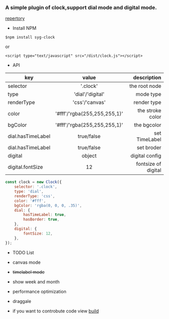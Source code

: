 ### A simple plugin of clock,support dial mode and digital mode.
[repertory](https://github.com/love999262/clock)

- Install
NPM
```
$npm install syg-clock 
```
or
```
<script type="text/javascript" src="/dist/clock.js"></script>
```

- API

| key                  | value                            | description  |
| -------------------- |:--------------------------------:| ------------:|
| selector             | '.clock'                         | the root node
| type                 | 'dial'/'digital'                 | mode type
| renderType           | 'css'/'canvas'                   | render type
| color                | '#fff'/'rgba(255,255,255,1)'     | the stroke color
| bgColor              | '#fff'/'rgba(255,255,255,1)'     | the bgcolor
| dial.hasTimeLabel    | true/false                       | set TimeLabel
| dial.hasTimeLabel    | true/false                       | set broder   
| digital              | object                           | digital config       
| digital.fontSize     | 12                               | fontsize of digital         

```javascript
const clock = new Clock({
    selector: '.clock',
    type: 'dial',
    renderType: 'css',
    color: '#fff',
    bgColor: 'rgba(0, 0, 0, .35)',
    dial: {
        hasTimeLabel: true,
        hasBorder: true,
    },
    digital: {
        fontSize: 12,
    },
}); 
```
- TODO List
 - canvas mode
 - <del>timelabel mode</del>
 - show week and month
 - performance optimization
 - draggale

- if you want to controbute code view [build](./build.md)
